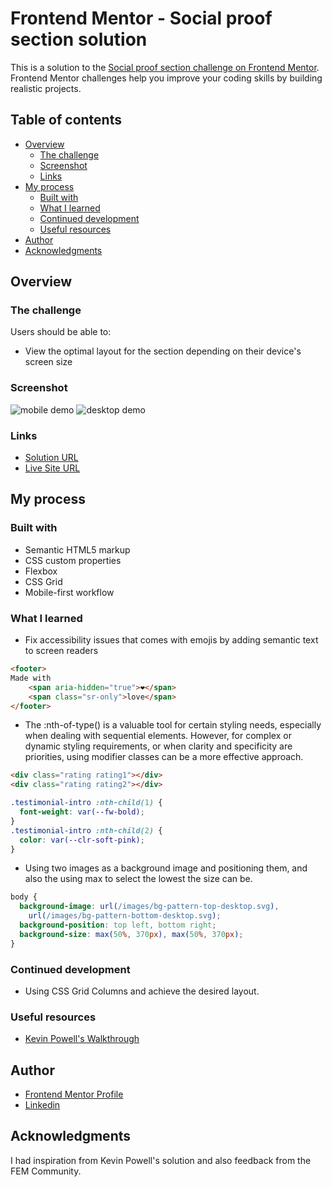 # Frontend Mentor - Social proof section solution

This is a solution to the [Social proof section challenge on Frontend Mentor](https://www.frontendmentor.io/challenges/social-proof-section-6e0qTv_bA). Frontend Mentor challenges help you improve your coding skills by building realistic projects.

## Table of contents

- [Overview](#overview)
  - [The challenge](#the-challenge)
  - [Screenshot](#screenshot)
  - [Links](#links)
- [My process](#my-process)
  - [Built with](#built-with)
  - [What I learned](#what-i-learned)
  - [Continued development](#continued-development)
  - [Useful resources](#useful-resources)
- [Author](#author)
- [Acknowledgments](#acknowledgments)

## Overview

### The challenge

Users should be able to:

- View the optimal layout for the section depending on their device's screen size

### Screenshot

![mobile demo](https://github.com/jwben1/fm-social-proof-section/assets/132217074/75023e10-e334-436c-a35c-0d7a150cbac5)
![desktop demo](https://github.com/jwben1/fm-social-proof-section/assets/132217074/736945d3-5aff-4487-82be-1a29948d724e)

### Links

- [Solution URL](https://www.frontendmentor.io/solutions/social-proof-section-using-css-grid-Sa7aVPoTb0)
- [Live Site URL](https://bienvenudev.github.io/fm-social-proof-section/)

## My process

### Built with

- Semantic HTML5 markup
- CSS custom properties
- Flexbox
- CSS Grid
- Mobile-first workflow

### What I learned

- Fix accessibility issues that comes with emojis by adding semantic text to screen readers 
```html
<footer> 
Made with 
    <span aria-hidden="true">❤️</span>
    <span class="sr-only">love</span>
</footer>
```

- The :nth-of-type() is a valuable tool for certain styling needs, especially when dealing with sequential elements. However, for complex or dynamic styling requirements, or when clarity and specificity are priorities, using modifier classes can be a more effective approach.

```html
<div class="rating rating1"></div>
<div class="rating rating2"></div>
```

```css
.testimonial-intro :nth-child(1) {
  font-weight: var(--fw-bold);
}
.testimonial-intro :nth-child(2) {
  color: var(--clr-soft-pink);
}
```

- Using two images as a background image and positioning them, and also the using max to select the lowest the size can be.

```css
body {
  background-image: url(/images/bg-pattern-top-desktop.svg),
    url(/images/bg-pattern-bottom-desktop.svg);
  background-position: top left, bottom right;
  background-size: max(50%, 370px), max(50%, 370px);
}
```

### Continued development

- Using CSS Grid Columns and achieve the desired layout.

### Useful resources

- [Kevin Powell's Walkthrough](https://www.youtube.com/watch?v=K27WULzr2P8)

## Author

- [Frontend Mentor Profile](https://www.frontendmentor.io/profile/jwben1)
- [Linkedin](https://www.linkedin.com/in/bienvenu-cyuzuzo/)

## Acknowledgments

I had inspiration from Kevin Powell's solution and also feedback from the FEM Community.
